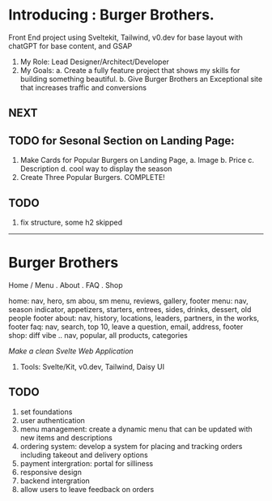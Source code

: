 # Introducing : Burger Brothers. 
Front End project using Sveltekit, Tailwind, v0.dev for base layout with chatGPT for base content, and GSAP

1. My Role: Lead Designer/Architect/Developer
2. My Goals: 
    a. Create a fully feature project that shows my skills for building something beautiful.
    b. Give Burger Brothers an Exceptional site that increases traffic and conversions

## NEXT 
## TODO for Sesonal Section on Landing Page: 
1. Make Cards for Popular Burgers on Landing Page,
    a. Image
    b. Price
    c. Description
    d. cool way to display the season
2. Create Three Popular Burgers.
COMPLETE!

## TODO
1. fix structure, some h2 skipped

----------

# Burger Brothers
Home / Menu . About . FAQ . Shop

home: nav, hero, sm abou, sm menu, reviews, gallery, footer
menu: nav, season indicator, appetizers, starters, entrees, sides, drinks, dessert, old people footer
about: nav, history, locations, leaders, partners, in the works, footer
faq: nav, search, top 10, leave a question, email, address, footer
shop: diff vibe .. nav, popular, all products, categories

<i>Make a clean Svelte Web Application</i>
1. Tools: 
Svelte/Kit, v0.dev, Tailwind, Daisy UI

## TODO
1. set foundations
2. user authentication
3. menu management: create a dynamic menu that can be updated with new items and descriptions
4. ordering system: develop a system for placing and tracking orders including takeout and delivery options
5. payment intergration: portal for silliness
6. responsive design
7. backend intergration
8. allow users to leave feedback on orders